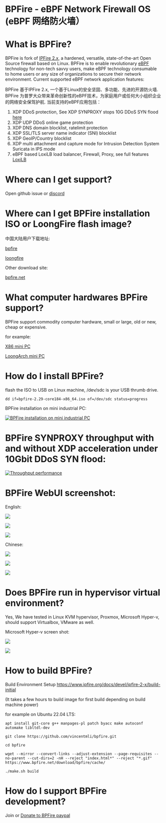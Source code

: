# BPFire - eBPF Network Firewall OS (eBPF 网络防火墙）

# What is BPFire?

BPFire is fork of [IPFire 2.x](https://github.com/ipfire/ipfire-2.x), a hardened, versatile, state-of-the-art Open Source firewall based on Linux. BPFire is to enable revolutionary [eBPF](https://ebpf.io/) technology for non-tech savvy users, make eBPF technology consumable to home users or any size of organizations to secure their network environment. Current supported eBPF network application features:

BPFire 基于IPFire 2.x, 一个基于Linux的安全坚固、多功能、先进的开源防火墙. BPFire 为普罗大众带来革命创新性的eBPF技术，为家庭用户或任何大小组织企业的网络安全保驾护航. 当前支持的eBPF应用包括：

1. XDP DDoS protection, See XDP SYNPROXY stops 10G DDoS SYN flood [here](https://www.youtube.com/watch?v=81Hgoy-x1A4)
2. XDP UDP DDoS online game protection
3. XDP DNS domain blocklist, ratelimit protection
4. XDP SSL/TLS server name indicator (SNI) blocklist
5. XDP GeoIP/Country blocklist
6. XDP multi attachment and capture mode for Intrusion Detection System Suricata in IPS mode
7. eBPF based LoxiLB load balancer, Firewall, Proxy, see full features [LoxiLB](https://loxilb-io.github.io/loxilbdocs/#overall-features-of-loxilb)

# Where can I get support?

Open github issue or [discord](https://discord.gg/EakRJaU8NG)

# Where can I get BPFire installation ISO or LoongFire flash image?

中国大陆用户下载地址:

[bpfire](https://www.vcn.bc.ca/~vli/bpfire/)

[loongfire](https://www.vcn.bc.ca/~vli/loongfire/)

Other download site:

[bpfire.net](https://bpfire.net/download/)

# What computer hardwares BPFire support?

BPFire support commodity computer hardware, small or large, old or new, cheap or expensive.

for example:

[X86 mini PC](https://www.aliexpress.com/w/wholesale-home-firewall-router.html?spm=a2g0o.best.search.0)

[LoongArch mini PC](https://www.aliexpress.us/item/3256807861547435.html?spm=a2g0o.order_list.order_list_main.5.6c6c1802f4v4tf&gatewayAdapt=glo2usa)

# How do I install BPFire?

flash the ISO to USB on Linux machine, /dev/sdc is your USB thrumb drive.

`dd if=bpfire-2.29-core184-x86_64.iso of=/dev/sdc status=progress`

BPFire installation on mini industrial PC:

[![BPFire installation on mini industrial PC](http://img.youtube.com/vi/p9iHCe0hXPs/0.jpg)](https://www.youtube.com/watch?v=p9iHCe0hXPs "BPFire installation on mini industrial PC")

# BPFire SYNPROXY throughput with and without XDP acceleration under 10Gbit DDoS SYN flood:

[![Throughput performance](http://img.youtube.com/vi/81Hgoy-x1A4/0.jpg)](https://www.youtube.com/watch?v=81Hgoy-x1A4 "Throughput performance")


# BPFire WebUI screenshot:

English:

![](./images/bpfire-lb-en.png)

![](./images/en-1.png)

![](./images/en-2.png)

Chinese:

![](./images/bpfire-lb-zh.png)

![](./images/cn-1.png)

![](./images/cn-2.png)

# Does BPFire run in hypervisor virtual environment?

Yes, We have tested in Linux KVM hypervisor, Proxmox, Microsoft Hyper-v, should support Virtualbox, VMware as well.

Microsoft Hyper-v screen shot:

![](./images/hyperv-1.png)

![](./images/hyperv-2.png)

# How to build BPFire?

Build Environment Setup https://www.ipfire.org/docs/devel/ipfire-2-x/build-initial

(It takes a few hours to build image for first build depending on build machine power)

for example on Ubuntu 22.04 LTS:

```
apt install git-core g++ manpages-pl patch byacc make autoconf automake libltdl-dev

git clone https://github.com/vincentmli/bpfire.git

cd bpfire

wget --mirror --convert-links --adjust-extension --page-requisites --no-parent --cut-dirs=2 -nH --reject "index.html*" --reject "*.gif" https://www.bpfire.net/download/bpfire/cache/

./make.sh build

```

# How do I support BPFire development?

Join or [Donate to BPFire paypal](https://www.paypal.com/donate/?business=BL97G8687E5B6&no_recurring=0&item_name=Make+revolutionary+eBPF+technology+available+for+non-tech+savvy+users+for+safe+online+surfing&currency_code=USD)
